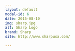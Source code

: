 ```yaml
---
layout: default
modal-id: 6
date: 2015-08-10
img: sharp.jpg
alt: Sharp Logo
brand: Sharp
site: http://www.sharpusa.com/

---
```

